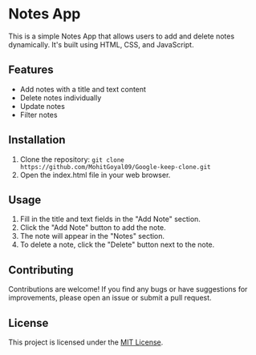 # Notes App

This is a simple Notes App that allows users to add and delete notes dynamically. It's built using HTML, CSS, and JavaScript.

## Features

- Add notes with a title and text content
- Delete notes individually
- Update notes
- Filter notes

## Installation

1. Clone the repository: `git clone https://github.com/MohitGoyal09/Google-keep-clone.git`
2. Open the index.html file in your web browser.

## Usage

1. Fill in the title and text fields in the "Add Note" section.
2. Click the "Add Note" button to add the note.
3. The note will appear in the "Notes" section.
4. To delete a note, click the "Delete" button next to the note.

## Contributing

Contributions are welcome! If you find any bugs or have suggestions for improvements, please open an issue or submit a pull request.

## License

This project is licensed under the [MIT License](https://opensource.org/licenses/MIT).

